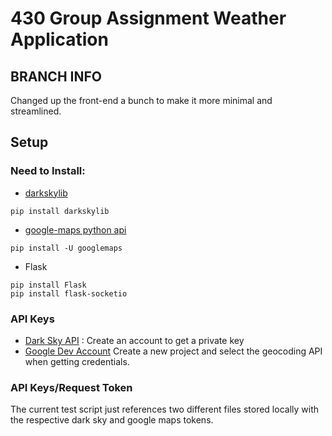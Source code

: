 # 430 Group Assignment Weather Application

## BRANCH INFO
Changed up the front-end a bunch to make it more minimal and streamlined.

## Setup
### Need to Install:
- [darkskylib](https://github.com/lukaskubis/darkskylib) 
```
pip install darkskylib
```
- [google-maps python api](https://github.com/googlemaps/google-maps-services-python)
```
pip install -U googlemaps
```
- Flask 
```
pip install Flask
pip install flask-socketio
```

### API Keys
- [Dark Sky API](https://darksky.net/dev) : Create an account to get a private key 
- [Google Dev Account](https://developers.google.com/console)
Create a new project and select the geocoding API when getting credentials. 

### API Keys/Request Token
The current test script just references two different files stored locally with the respective dark sky and google maps tokens. 


